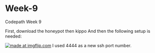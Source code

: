 # Week-9
Codepath Week 9

First, download the honeypot
then kippo
And then the following setup is needed:

<a href="https://imgflip.com/gif/1yim71"><img src="https://i.imgflip.com/1yim71.gif" title="made at imgflip.com"/></a>
I used 4444 as a new ssh port number.

